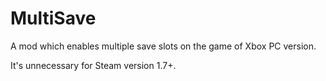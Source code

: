 ﻿
# MultiSave

A mod which enables multiple save slots on the game of Xbox PC version.

It's unnecessary for Steam version 1.7+.

